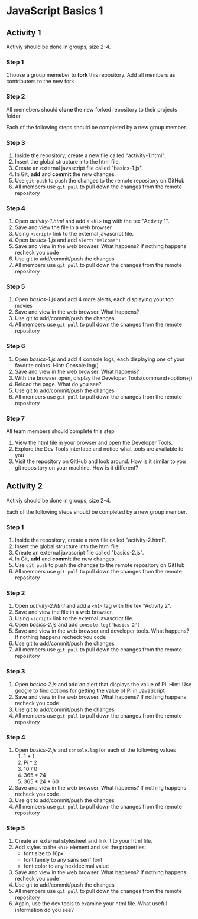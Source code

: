 # JavaScript Basics 1

## Activity 1

Activiy should be done in groups, size 2-4. 

### Step 1

Choose a group memeber to **fork** this repository. Add all members as contributers to the new fork

### Step 2

All memebers should **clone** the new forked repository to their projects folder


Each of the following steps should be completed by a new group member.

### Step 3

1. Inside the repository, create a new file called "activity-1.html". 
2. Insert the global structure into the html file.
3. Create an external javascript file called "basics-1.js".
4. In Git, **add** and **commit** the new changes.
5. Use `git push` to push the changes to the remote repository on GitHub
6. All members use `git pull` to pull down the changes from the remote repository

### Step 4

1. Open *activity-1.html* and add a `<h1>` tag with the tex "Activity 1".
2. Save and view the file in a web browser.
3. Using `<script>` link to the external javascript file.
4. Open *basics-1.js* and add `alert("Welcome")`
5. Save and view in the web browser. What happens? If nothing happens recheck you code
6. Use git to add/commit/push the changes
7. All members use `git pull` to pull down the changes from the remote repository

### Step 5

1. Open *basics-1.js* and add 4 more alerts, each displaying your top movies
2. Save and view in the web browser. What happens?
3. Use git to add/commit/push the changes
4. All members use `git pull` to pull down the changes from the remote repository

### Step 6

1. Open *basics-1.js* and add 4 console logs, each displaying one of your favorite colors. Hint: Console.log(<fav-color-here>)
2. Save and view in the web browser. What happens?
3. With the browser open, display the Developer Tools(command+option+j)
4. Reload the page. What do you see?
5. Use git to add/commit/push the changes
6. All members use `git pull` to pull down the changes from the remote repository

### Step 7

All team members should complete this step

1. View the html file in your browser and open the Developer Tools.
2. Explore the Dev Tools interface and notice what tools are available to you
3. Visit the repository on GitHub and look around. How is it similar to you git repository on your machine. How is it different?

## Activity 2


Activiy should be done in groups, size 2-4. 

Each of the following steps should be completed by a new group member.

### Step 1

1. Inside the repository, create a new file called "activity-2.html".
2. Insert the global structure into the html file.
3. Create an external javascript file called "basics-2.js".
4. In Git, **add** and **commit** the new changes.
5. Use `git push` to push the changes to the remote repository on GitHub
6. All members use `git pull` to pull down the changes from the remote repository

### Step 2

1. Open *activity-2.html* and add a `<h1>` tag with the tex "Activity 2".
2. Save and view the file in a web browser.
3. Using `<script>` link to the external javascript file.
4. Open *basics-2.js* and add `console.log('basics 2')`
5. Save and view in the web browser and developer tools. What happens? If nothing happens recheck you code
6. Use git to add/commit/push the changes
7. All members use `git pull` to pull down the changes from the remote repository

### Step 3

1. Open *basics-2.js* and add an alert that displays the value of PI. Hint: Use google to find options for getting the value of PI in JavaScript
2. Save and view in the web browser. What happens? If nothing happens recheck you code
3. Use git to add/commit/push the changes
4. All members use `git pull` to pull down the changes from the remote repository

### Step 4

1. Open *basics-2.js* and `console.log` for each of the following values
	1. 1 + 1
	2. Pi * 2
	3. 10 / 0
	4. 365 * 24
	5. 365 * 24 * 60
2. Save and view in the web browser. What happens? If nothing happens recheck you code
3. Use git to add/commit/push the changes
4. All members use `git pull` to pull down the changes from the remote repository

### Step 5

1. Create an external stylesheet and link it to your html file.
2. Add styles to the `<h1>` element and set the properties:
	* font size to 16px
	* font family to any sans serif font
	* font color to any hexidecimal value
3. Save and view in the web browser. What happens? If nothing happens recheck you code
4. Use git to add/commit/push the changes
5. All members use `git pull` to pull down the changes from the remote repository
6. Again, use the dev tools to examine your html file. What useful information do you see?
